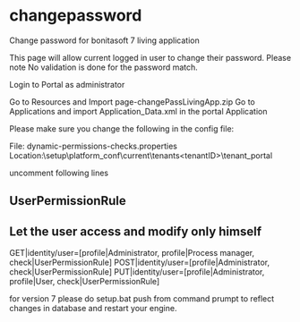 # changepassword
Change password for bonitasoft 7 living application

This page will allow current logged in user to change their password. Please note No validation is done for the password match.

Login to Portal as administrator

Go to Resources and Import page-changePassLivingApp.zip
Go to Applications and import Application_Data.xml in the portal Application

Please make sure you change the following in the config file:

File: dynamic-permissions-checks.properties
Location:<Bonitahome>\setup\platform_conf\current\tenants\<tenantID>\tenant_portal

uncomment following lines

## UserPermissionRule
## Let the user access and modify only himself
GET|identity/user=[profile|Administrator, profile|Process manager, check|UserPermissionRule]
POST|identity/user=[profile|Administrator, check|UserPermissionRule]
PUT|identity/user=[profile|Administrator, profile|User, check|UserPermissionRule]

for version 7 please do setup.bat push from command prumpt to reflect changes in database and restart your engine.

